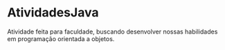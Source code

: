 # AtividadesJava
Atividade feita para faculdade, buscando desenvolver nossas habilidades em programação orientada a objetos.
